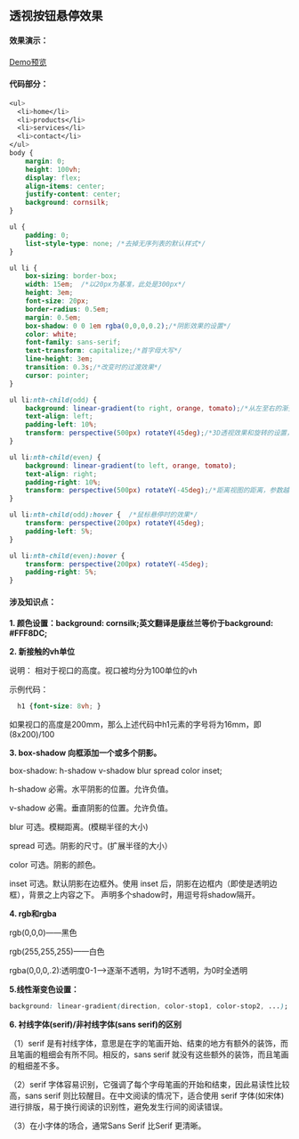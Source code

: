 ## 透视按钮悬停效果

#### 效果演示：

[Demo预览](https://sunyctf.github.io/front-end-demos/css-effects/透视按钮悬停效果/index.html)

#### 代码部分：

```css
<ul>
  <li>home</li>
  <li>products</li>
  <li>services</li>
  <li>contact</li>
</ul>
body {
    margin: 0;
    height: 100vh;
    display: flex;
    align-items: center;
    justify-content: center;
    background: cornsilk; 
}

ul {
    padding: 0;
    list-style-type: none; /*去掉无序列表的默认样式*/
}

ul li {
    box-sizing: border-box;
    width: 15em;  /*以20px为基准，此处是300px*/
    height: 3em;  
    font-size: 20px;
    border-radius: 0.5em;
    margin: 0.5em;
    box-shadow: 0 0 1em rgba(0,0,0,0.2);/*阴影效果的设置*/
    color: white;
    font-family: sans-serif;
    text-transform: capitalize;/*首字母大写*/
    line-height: 3em;
    transition: 0.3s;/*改变时的过渡效果*/
    cursor: pointer;
}

ul li:nth-child(odd) {
    background: linear-gradient(to right, orange, tomato);/*从左至右的渐变色效果*/
    text-align: left;
    padding-left: 10%;
    transform: perspective(500px) rotateY(45deg);/*3D透视效果和旋转的设置，图形沿着Y轴逆时针旋转45°*/
}

ul li:nth-child(even) {
    background: linear-gradient(to left, orange, tomato);
    text-align: right;
    padding-right: 10%;
    transform: perspective(500px) rotateY(-45deg);/*距离视图的距离，参数越大说明距离视图越远，看着就越小*/
}

ul li:nth-child(odd):hover {  /*鼠标悬停时的效果*/
    transform: perspective(200px) rotateY(45deg);
    padding-left: 5%;
}

ul li:nth-child(even):hover {
    transform: perspective(200px) rotateY(-45deg);
    padding-right: 5%;
}
```

#### 涉及知识点：

**1. 颜色设置：background: cornsilk;英文翻译是康丝兰等价于background: #FFF8DC;**

**2. 新接触的vh单位**

  说明： 相对于视口的高度。视口被均分为100单位的vh

  示例代码：

```css
  h1 {font-size: 8vh; }
```

  如果视口的高度是200mm，那么上述代码中h1元素的字号将为16mm，即(8x200)/100

**3. box-shadow 向框添加一个或多个阴影。**

box-shadow: h-shadow v-shadow blur spread color inset;

h-shadow 必需。水平阴影的位置。允许负值。

v-shadow 必需。垂直阴影的位置。允许负值。

blur 可选。模糊距离。(模糊半径的大小)

spread 可选。阴影的尺寸。(扩展半径的大小）

color 可选。阴影的颜色。

inset 可选。默认阴影在边框外。使用 inset 后，阴影在边框内（即使是透明边框），背景之上内容之下。
声明多个shadow时，用逗号将shadow隔开。

**4. rgb和rgba**

rgb(0,0,0)——黑色

rgb(255,255,255)——白色

rgba(0,0,0,.2):透明度0-1-->逐渐不透明，为1时不透明，为0时全透明

**5.线性渐变色设置：**

```css
background: linear-gradient(direction, color-stop1, color-stop2, ...);
```

**6. 衬线字体(serif)/非衬线字体(sans serif)的区别**

（1）serif 是有衬线字体，意思是在字的笔画开始、结束的地方有额外的装饰，而且笔画的粗细会有所不同。相反的，sans serif 就没有这些额外的装饰，而且笔画的粗细差不多。

（2）serif 字体容易识别，它强调了每个字母笔画的开始和结束，因此易读性比较高，sans serif 则比较醒目。在中文阅读的情况下，适合使用 serif 字体(如宋体)进行排版，易于换行阅读的识别性，避免发生行间的阅读错误。

（3）在小字体的场合，通常Sans Serif 比Serif 更清晰。